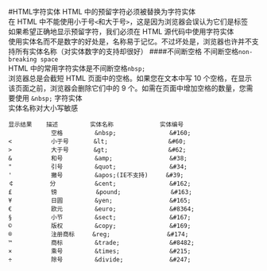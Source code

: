 #HTML字符实体
HTML 中的预留字符必须被替换为字符实体              
在 HTML 中不能使用小于号`<`和大于号`>`，这是因为浏览器会误认为它们是标签          
如果希望正确地显示预留字符，我们必须在 HTML 源代码中使用字符实体               
使用实体名而不是数字的好处是，名称易于记忆。不过坏处是，浏览器也许并不支持所有实体名称（对实体数字的支持却很好） 
####不间断空格
不间断空格`non-breaking space`                  
HTML 中的常用字符实体是不间断空格`nbsp;`      
浏览器总是会截短 HTML 页面中的空格。如果您在文本中写 10 个空格，在显示该页面之前，浏览器会删除它们中的 9 个。如需在页面中增加空格的数量，您需要使用 `&nbsp;` 字符实体                
实体名称对大小写敏感
```text
显示结果    描述         实体名称             实体编号
            空格         &nbsp;               &#160;
<           小于号       &lt;                 &#60;
>           大于号       &gt;                 &#62;
&           和号         &amp;                &#38;
"           引号         &quot;               &#34;
'           撇号         &apos;(IE不支持)     &#39;
￠          分           &cent;               &#162;
£           镑           &pound;              &#163;
¥           日圆         &yen;                &#165;
€           欧元         &euro;               &#8364;
§           小节         &sect;               &#167;
©           版权         &copy;               &#169;
®           注册商标     &reg;                &#174;
™           商标         &trade;              &#8482;
×           乘号         &times;              &#215;
÷           除号         &divide;             &#247;
```

